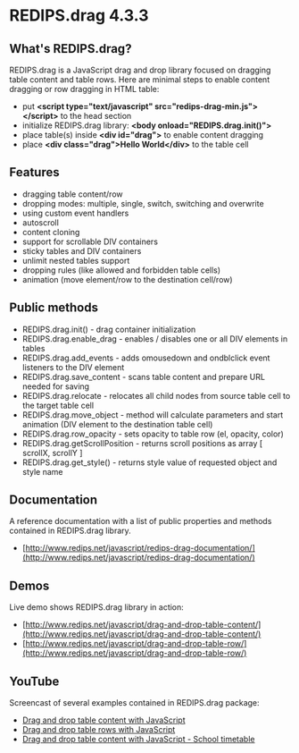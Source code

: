 REDIPS.drag 4.3.3
============

## What's REDIPS.drag?

REDIPS.drag is a JavaScript drag and drop library focused on dragging table content and table rows. Here are minimal steps to enable content dragging or row dragging in HTML table:

* put **&lt;script type="text/javascript" src="redips-drag-min.js">&lt;/script>** to the head section
* initialize REDIPS.drag library: **&lt;body onload="REDIPS.drag.init()">**
* place table(s) inside **&lt;div id="drag">** to enable content dragging
* place **&lt;div class="drag">Hello World&lt;/div>** to the table cell

## Features

* dragging table content/row
* dropping modes: multiple, single, switch, switching and overwrite
* using custom event handlers
* autoscroll
* content cloning
* support for scrollable DIV containers
* sticky tables and DIV containers
* unlimit nested tables support
* dropping rules (like allowed and forbidden table cells)
* animation (move element/row to the destination cell/row)

## Public methods

* REDIPS.drag.init() - drag container initialization
* REDIPS.drag.enable_drag - enables / disables one or all DIV elements in tables
* REDIPS.drag.add_events -  adds omousedown and ondblclick event listeners to the DIV element
* REDIPS.drag.save_content - scans table content and prepare URL needed for saving
* REDIPS.drag.relocate - relocates all child nodes from source table cell to the target table cell
* REDIPS.drag.move_object - method will calculate parameters and start animation (DIV element to the destination table cell)
* REDIPS.drag.row_opacity - sets opacity to table row (el, opacity, color)
* REDIPS.drag.getScrollPosition - returns scroll positions as array [ scrollX, scrollY ]
* REDIPS.drag.get_style() - returns style value of requested object and style name

## Documentation

A reference documentation with a list of public properties and methods contained in REDIPS.drag library.

* [http://www.redips.net/javascript/redips-drag-documentation/](http://www.redips.net/javascript/redips-drag-documentation/)

## Demos

Live demo shows REDIPS.drag library in action: 

* [http://www.redips.net/javascript/drag-and-drop-table-content/](http://www.redips.net/javascript/drag-and-drop-table-content/)
* [http://www.redips.net/javascript/drag-and-drop-table-row/](http://www.redips.net/javascript/drag-and-drop-table-row/)

## YouTube

Screencast of several examples contained in REDIPS.drag package:

* [Drag and drop table content with JavaScript](http://www.youtube.com/watch?v=8LtMk4DwLzA)
* [Drag and drop table rows with JavaScript](http://www.youtube.com/watch?v=5YuS6S0bFTU)
* [Drag and drop table content with JavaScript - School timetable](http://www.youtube.com/watch?v=ToJk1End4C4)
